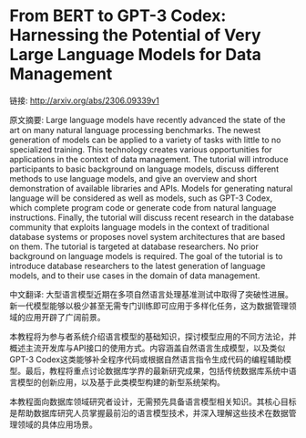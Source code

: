 # From BERT to GPT-3 Codex: Harnessing the Potential of Very Large Language Models for Data Management

链接: http://arxiv.org/abs/2306.09339v1

原文摘要:
Large language models have recently advanced the state of the art on many
natural language processing benchmarks. The newest generation of models can be
applied to a variety of tasks with little to no specialized training. This
technology creates various opportunities for applications in the context of
data management.
  The tutorial will introduce participants to basic background on language
models, discuss different methods to use language models, and give an overview
and short demonstration of available libraries and APIs. Models for generating
natural language will be considered as well as models, such as GPT-3 Codex,
which complete program code or generate code from natural language
instructions. Finally, the tutorial will discuss recent research in the
database community that exploits language models in the context of traditional
database systems or proposes novel system architectures that are based on them.
  The tutorial is targeted at database researchers. No prior background on
language models is required. The goal of the tutorial is to introduce database
researchers to the latest generation of language models, and to their use cases
in the domain of data management.

中文翻译:
大型语言模型近期在多项自然语言处理基准测试中取得了突破性进展。新一代模型能够以极少甚至无需专门训练即可应用于多样化任务，这为数据管理领域的应用开辟了广阔前景。

本教程将为参与者系统介绍语言模型的基础知识，探讨模型应用的不同方法论，并概述主流开发库与API接口的使用方式。内容涵盖自然语言生成模型，以及类似GPT-3 Codex这类能够补全程序代码或根据自然语言指令生成代码的编程辅助模型。最后，教程将重点讨论数据库学界的最新研究成果，包括传统数据库系统中语言模型的创新应用，以及基于此类模型构建的新型系统架构。

本教程面向数据库领域研究者设计，无需预先具备语言模型相关知识。其核心目标是帮助数据库研究人员掌握最前沿的语言模型技术，并深入理解这些技术在数据管理领域的具体应用场景。
